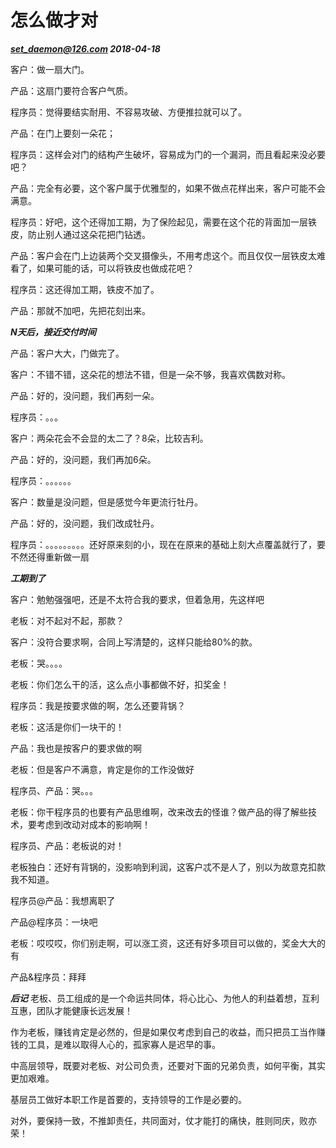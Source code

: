 # 怎么做才对
***set_daemon@126.com 2018-04-18***

客户：做一扇大门。

产品：这扇门要符合客户气质。

程序员：觉得要结实耐用、不容易攻破、方便推拉就可以了。

产品：在门上要刻一朵花；

程序员：这样会对门的结构产生破坏，容易成为门的一个漏洞，而且看起来没必要吧？

产品：完全有必要，这个客户属于优雅型的，如果不做点花样出来，客户可能不会满意。

程序员：好吧，这个还得加工期，为了保险起见，需要在这个花的背面加一层铁皮，防止别人通过这朵花把门钻透。

产品：客户会在门上边装两个交叉摄像头，不用考虑这个。而且仅仅一层铁皮太难看了，如果可能的话，可以将铁皮也做成花吧？

程序员：这还得加工期，铁皮不加了。

产品：那就不加吧，先把花刻出来。

***N天后，接近交付时间***

产品：客户大大，门做完了。

客户：不错不错，这朵花的想法不错，但是一朵不够，我喜欢偶数对称。

产品：好的，没问题，我们再刻一朵。

程序员：。。。

客户：两朵花会不会显的太二了？8朵，比较吉利。

产品：好的，没问题，我们再加6朵。

程序员：。。。。。。

客户：数量是没问题，但是感觉今年更流行牡丹。

产品：好的，没问题，我们改成牡丹。

程序员：。。。。。。。。。还好原来刻的小，现在在原来的基础上刻大点覆盖就行了，要不然还得重新做一扇

***工期到了***

客户：勉勉强强吧，还是不太符合我的要求，但着急用，先这样吧

老板：对不起对不起，那款？

客户：没符合要求啊，合同上写清楚的，这样只能给80%的款。

老板：哭。。。。

老板：你们怎么干的活，这么点小事都做不好，扣奖金！

程序员：我是按要求做的啊，怎么还要背锅？

老板：这活是你们一块干的！

产品：我也是按客户的要求做的啊

老板：但是客户不满意，肯定是你的工作没做好

程序员、产品：哭。。。

老板：你干程序员的也要有产品思维啊，改来改去的怪谁？做产品的得了解些技术，要考虑到改动对成本的影响啊！

程序员、产品：老板说的对！

老板独白：还好有背锅的，没影响到利润，这客户忒不是人了，别以为故意克扣款我不知道。

程序员@产品：我想离职了

产品@程序员：一块吧

老板：哎哎哎，你们别走啊，可以涨工资，这还有好多项目可以做的，奖金大大的有

产品&程序员：拜拜


***后记***
老板、员工组成的是一个命运共同体，将心比心、为他人的利益着想，互利互惠，团队才能健康长远发展！

作为老板，赚钱肯定是必然的，但是如果仅考虑到自己的收益，而只把员工当作赚钱的工具，是难以取得人心的，孤家寡人是迟早的事。

中高层领导，既要对老板、对公司负责，还要对下面的兄弟负责，如何平衡，其实更加艰难。

基层员工做好本职工作是首要的，支持领导的工作是必要的。

对外，要保持一致，不推卸责任，共同面对，仗才能打的痛快，胜则同庆，败亦荣！